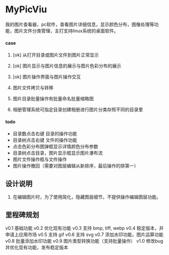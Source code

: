 # MyPicViu
我的图片查看器，pc软件，查看图片详细信息，显示颜色分布，图像处理等功能，图片文件分类管理，主打支持linux系统的桌面软件。


#### case

1. [ok] 从打开目录或图片文件到图片正常显示

2. [ok] 图片显示与图片信息的展示与图片色彩分布的展示

3. [ok] 图片操作界面与图片操作交互

4. 图片文件拷贝与转移

5. 图片目录批量操作有批量命名批量缩略图

6. 相册管理系统可指定目录创建相册进行图片分类存照不同的目录里

#### todo
- 目录数点击右键 目录的操作功能
- 目录树点击右键 文件的操作功能
- 点击色彩分布图弹框显示详情颜色分布参数
- 目录树点击目录，图片显示框显示图片瀑布流
- 图片文件操作框与文件操作
- 图片操作撤回（需要对图层编辑从新排序，最后操作的排第一）

## 设计说明
1. 在编辑图片时，为了使用简化，隐藏图层细节，不提供操作编辑图层功能。

## 里程碑规划
v0.1 基础功能
v0.2 优化现有功能
v0.3 支持 bmp, tiff, webp
v0.4 稳定版本，并申请上应用市场
v0.5 支持 gif
v0.6 支持 svg
v0.7 添加水印功能，图片运算功能
v0.8 批量添加水印功能
v0.9 图片类型转换功能（支持批量操作）
v1.0 修改bug并优化现有功能，发布稳定版本

